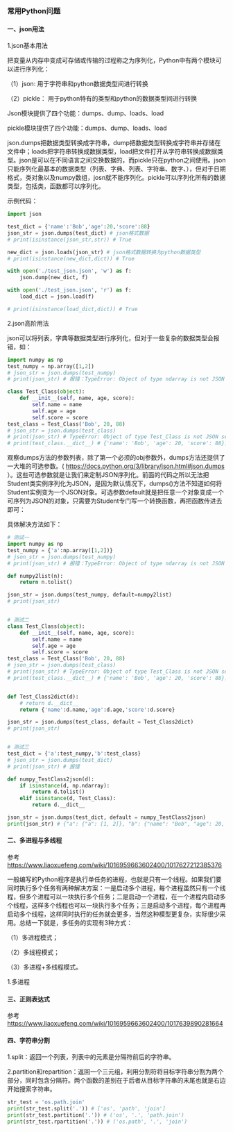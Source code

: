 ### 常用Python问题



#### 一、json用法

1.json基本用法

把变量从内存中变成可存储或传输的过程称之为序列化，Python中有两个模块可以进行序列化：

（1）json: 用于字符串和python数据类型间进行转换

（2）pickle： 用于python特有的类型和python的数据类型间进行转换

Json模块提供了四个功能：dumps、dump、loads、load

pickle模块提供了四个功能：dumps、dump、loads、load

json.dumps把数据类型转换成字符串，dump把数据类型转换成字符串并存储在文件中；loads把字符串转换成数据类型，load把文件打开从字符串转换成数据类型。json是可以在不同语言之间交换数据的，而pickle只在python之间使用。json只能序列化最基本的数据类型（列表、字典、列表、字符串、数字、），但对于日期格式，类对象以及numpy数组，josn就不能序列化。pickle可以序列化所有的数据类型，包括类，函数都可以序列化。

示例代码：

```python
import json

test_dict = {'name':'Bob','age':20,'score':88}
json_str = json.dumps(test_dict) # json格式数据
# print(isinstance(json_str,str)) # True

new_dict = json.loads(json_str) # json格式数据转换为python数据类型
# print(isinstance(new_dict,dict)) # True

with open('./test_json.json', 'w') as f:
    json.dump(new_dict, f)

with open('./test_json.json', 'r') as f:
    load_dict = json.load(f)

# print(isinstance(load_dict,dict)) # True
```



2.json高阶用法

json可以将列表，字典等数据类型进行序列化，但对于一些复杂的数据类型会报错，如：

```python
import numpy as np
test_numpy = np.array([1,2])
# json_str = json.dumps(test_numpy)
# print(json_str) # 报错：TypeError: Object of type ndarray is not JSON serializable

class Test_Class(object):
    def __init__(self, name, age, score):
        self.name = name
        self.age = age
        self.score = score
test_class = Test_Class('Bob', 20, 88)
# json_str = json.dumps(test_class)
# print(json_str) # TypeError: Object of type Test_Class is not JSON serializable
# print(test_class.__dict__) # {'name': 'Bob', 'age': 20, 'score': 88}，python中预置的__dict__属性，是保存类实例或对象实例的属性变量键值对字典
```

观察dumps方法的参数列表，除了第一个必须的obj参数外，dumps方法还提供了一大堆的可选参数。( https://docs.python.org/3/library/json.html#json.dumps ）。这些可选参数就是让我们来定制JSON序列化。前面的代码之所以无法把Student类实例序列化为JSON，是因为默认情况下，dumps()方法不知道如何将Student实例变为一个JSON对象。可选参数default就是把任意一个对象变成一个可序列为JSON的对象，只需要为Student专门写一个转换函数，再把函数传进去即可：

具体解决方法如下：

```python
# 测试一
import numpy as np
test_numpy = {'a':np.array([1,2])}
# json_str = json.dumps(test_numpy)
# print(json_str) # 报错：TypeError: Object of type ndarray is not JSON serializable

def numpy2list(n):
    return n.tolist()

json_str = json.dumps(test_numpy, default=numpy2list)
# print(json_str)


# 测试二
class Test_Class(object):
    def __init__(self, name, age, score):
        self.name = name
        self.age = age
        self.score = score
test_class = Test_Class('Bob', 20, 88)
# json_str = json.dumps(test_class)
# print(json_str) # TypeError: Object of type Test_Class is not JSON serializable
# print(test_class.__dict__) # {'name': 'Bob', 'age': 20, 'score': 88}，python中预置的__dict__属性，是保存类实例或对象实例的属性变量键值对字典


def Test_Class2dict(d):
    # return d.__dict__
    return {'name':d.name,'age':d.age,'score':d.score}

json_str = json.dumps(test_class, default = Test_Class2dict)
# print(json_str)


# 测试三
test_dict = {'a':test_numpy,'b':test_class}
# json_str = json.dumps(test_dict)
# print(json_str) # 报错

def numpy_TestClass2json(d):
    if isinstance(d, np.ndarray):
        return d.tolist()
    elif isinstance(d, Test_Class):
        return d.__dict__

json_str = json.dumps(test_dict, default = numpy_TestClass2json)
print(json_str) # {"a": {"a": [1, 2]}, "b": {"name": "Bob", "age": 20, "score": 88}}

```





#### 二、多进程与多线程

参考 https://www.liaoxuefeng.com/wiki/1016959663602400/1017627212385376

一般编写的Python程序是执行单任务的进程，也就是只有一个线程。如果我们要同时执行多个任务有两种解决方案：一是启动多个进程，每个进程虽然只有一个线程，但多个进程可以一块执行多个任务；二是启动一个进程，在一个进程内启动多个线程，这样多个线程也可以一块执行多个任务；三是启动多个进程，每个进程再启动多个线程，这样同时执行的任务就会更多，当然这种模型更复杂，实际很少采用。总结一下就是，多任务的实现有3种方式：

（1）多进程模式；

（2）多线程模式；

（3）多进程+多线程模式。



1.多进程



#### 三、正则表达式

参考 https://www.liaoxuefeng.com/wiki/1016959663602400/1017639890281664





#### 四、字符串分割

1.split：返回一个列表，列表中的元素是分隔符前后的字符串。

2.partition和repartition：返回一个三元组，利用分割符将目标字符串分割为两个部分，同时包含分隔符。两个函数的差别在于后者从目标字符串的末尾也就是右边开始搜索字符串。

```python
str_test = 'os.path.join'
print(str_test.split('.')) # ['os', 'path', 'join']
print(str_test.partition('.')) # ('os', '.', 'path.join')
print(str_test.rpartition('.')) # ('os.path', '.', 'join')
```





